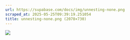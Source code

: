 ```yaml
---
url: https://supabase.com/docs/img/unnesting-none.png
scraped_at: 2025-05-25T09:39:19.251054
title: unnesting-none.png (2078×730)
---
```


![](https://supabase.com/docs/img/unnesting-none.png)

